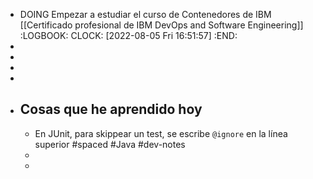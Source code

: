- DOING Empezar a estudiar el curso de Contenedores de IBM [[Certificado profesional de IBM DevOps and Software Engineering]]
  :LOGBOOK:
  CLOCK: [2022-08-05 Fri 16:51:57]
  :END:
-
-
-
-
- ## Cosas que he aprendido hoy
	- En JUnit, para skippear un test, se escribe `@ignore` en la línea superior #spaced #Java #dev-notes
	-
	-